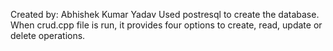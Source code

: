 Created by: Abhishek Kumar Yadav
Used postresql to create the database.
When crud.cpp file is run, it provides four options to create, read, update or delete operations.
